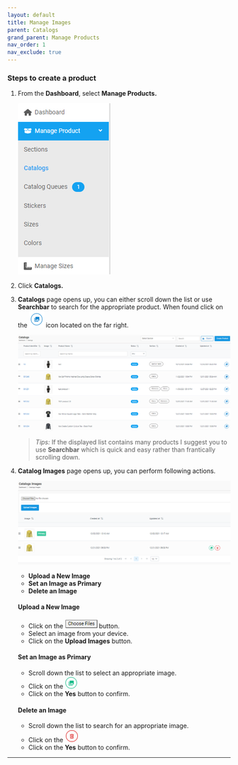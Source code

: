 ```yaml
---
layout: default
title: Manage Images
parent: Catalogs
grand_parent: Manage Products
nav_order: 1
nav_exclude: true
---
```


### Steps to create a product

1. From the **Dashboard**, select **Manage Products.**

   ![manage_image](../../../images/manageproducts/menumngcat.png "Catalogs menu")

2. Click **Catalogs.**
3. **Catalogs** page opens up, you can either scroll down the list or use **Searchbar** to search for the appropriate product. When found click on the ![](../../../images/buttons/pic.png) icon located on the far right.

   ![catalogs_page_image](../../../images/manageproducts/mng2.png "Images list")

   > _Tips:_ If the displayed list contains many products I suggest you to use **Searchbar** which is quick and easy rather than frantically scrolling down.

4. **Catalog Images** page opens up, you can perform following actions.

   ![catalog_image](../../../images/manageproducts/mng3.png "Catalog Images list")

   - **Upload a New Image**
   - **Set an Image as Primary**
   - **Delete an Image**

   #### **Upload a New Image**

   - Click on the ![choose_files](../../../images/buttons/chfiles.png "Choose Files") button.
   - Select an image from your device.
   - Click on the **Upload Images** button.

   #### **Set an Image as Primary**

   - Scroll down the list to select an appropriate image.
   - Click on the ![priamry_image](../../../images/buttons/green.png "Primary Image")
   - Click on the **Yes** button to confirm.

   #### **Delete an Image**

   - Scroll down the list to search for an appropriate image.
   - Click on the ![delete_image](../../../images/buttons/delete.png "Delete Image")
   - Click on the **Yes** button to confirm.

---
